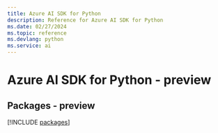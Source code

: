 ```yaml
---
title: Azure AI SDK for Python
description: Reference for Azure AI SDK for Python
ms.date: 02/27/2024
ms.topic: reference
ms.devlang: python
ms.service: ai
---
```

# Azure AI SDK for Python - preview
## Packages - preview
[!INCLUDE [packages](ai-index.md)]
